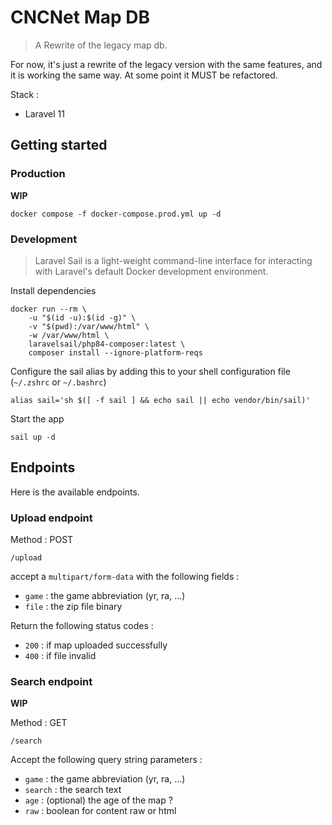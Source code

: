 # CNCNet Map DB

> A Rewrite of the legacy map db.

For now, it's just a rewrite of the legacy version with the same features, and it is working the same way. At some point it MUST be refactored.

Stack :
- Laravel 11

## Getting started

### Production

**WIP**

```
docker compose -f docker-compose.prod.yml up -d
```

### Development

> Laravel Sail is a light-weight command-line interface for interacting with Laravel's default Docker development environment.

Install dependencies
```
docker run --rm \
    -u "$(id -u):$(id -g)" \
    -v "$(pwd):/var/www/html" \
    -w /var/www/html \
    laravelsail/php84-composer:latest \
    composer install --ignore-platform-reqs
```

Configure the sail alias by adding this to your shell configuration file (`~/.zshrc` or `~/.bashrc`)
```
alias sail='sh $([ -f sail ] && echo sail || echo vendor/bin/sail)'
```

Start the app
```
sail up -d
```

## Endpoints

Here is the available endpoints.

### Upload endpoint 

Method : POST
```
/upload
```

accept a `multipart/form-data` with the following fields :
- `game` : the game abbreviation (yr, ra, ...)
- `file` : the zip file binary

Return the following status codes :
- `200` : if map uploaded successfully
- `400` : if file invalid

### Search endpoint

**WIP**

Method : GET
```
/search
```

Accept the following query string parameters :
- `game` : the game abbreviation (yr, ra, ...)
- `search` : the search text
- `age` : (optional) the age of the map ?
- `raw` : boolean for content raw or html